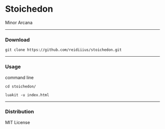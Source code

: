 # Stoichedon
Minor Arcana

---

### Download

    git clone https://github.com/reidiiius/stoichedon.git

---

### Usage
command line

    cd stoichedon/

    luakit -u index.html

---

### Distribution
MIT License

